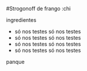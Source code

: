 #Strogonoff de frango :chi

ingredientes 
 - só nos testes
só nos testes
 - só nos testes
só nos testes
 - só nos testes
só nos testes
 - só nos testes
só nos testes


panque
